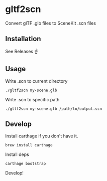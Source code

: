 # gltf2scn
Convert glTF .glb files to SceneKit .scn files

## Installation

See Releases ☝️

## Usage

Write .scn to current directory

```
./gltf2scn my-scene.glb
```

Write .scn to specific path

```
./gltf2scn my-scene.glb /path/to/output.scn
```

## Develop

Install carthage if you don't have it.

```
brew install carthage
```

Install deps

```
carthage bootstrap
```

Develop!
